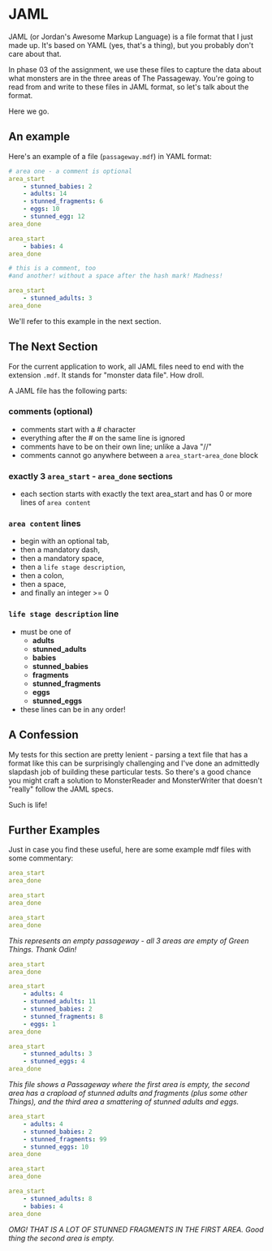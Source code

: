 # JAML

JAML (or Jordan's Awesome Markup Language) is a file format that I just made up. It's based on YAML (yes, that's a thing), but you probably don't care about that.

In phase 03 of the assignment, we use these files to capture the data about what monsters are in the three areas of The Passageway. You're going to read from and write to these files in JAML format, so let's talk about the format.

Here we go.

## An example

Here's an example of a file (`passageway.mdf`) in YAML format:

```yaml
# area one - a comment is optional
area_start
	- stunned_babies: 2
	- adults: 14
	- stunned_fragments: 6
	- eggs: 10
	- stunned_egg: 12
area_done

area_start
	- babies: 4
area_done

# this is a comment, too
#and another! without a space after the hash mark! Madness!

area_start
	- stunned_adults: 3
area_done
```

We'll refer to this example in the next section.

## The Next Section

For the current application to work, all JAML files need to end with the extension `.mdf`. It stands for "monster data file". How droll.

A JAML file has the following parts:

### comments (optional)

- comments start with a # character
- everything after the # on the same line is ignored
- comments have to be on their own line; unlike a Java "//"
- comments cannot go anywhere between a `area_start`-`area_done` block

### exactly 3 `area_start` - `area_done` sections

- each section starts with exactly the text area_start and has 0 or more lines of `area content`

### `area content` lines

- begin with an optional tab,
- then a mandatory dash,
- then a mandatory space,
- then a `life stage description`,
- then a colon,
- then a space,
- and finally an integer >= 0

### `life stage description` line

- must be one of
  - **adults**
  - **stunned_adults**
  - **babies**
  - **stunned_babies**
  - **fragments**
  - **stunned_fragments**
  - **eggs**
  - **stunned_eggs**
- these lines can be in any order!

## A Confession

My tests for this section are pretty lenient - parsing a text file that has a format like this can be surprisingly challenging and I've done an admittedly slapdash job of building these particular tests. So there's a good chance you might craft a solution to MonsterReader and MonsterWriter that doesn't "really" follow the JAML specs.

Such is life!

## Further Examples

Just in case you find these useful, here are some example mdf files with some commentary:

```yaml
area_start
area_done

area_start
area_done

area_start
area_done
```

_This represents an empty passageway - all 3 areas are empty of Green Things. Thank Odin!_

```yaml
area_start
area_done

area_start
	- adults: 4
	- stunned_adults: 11
	- stunned_babies: 2
	- stunned_fragments: 8
	- eggs: 1
area_done

area_start
	- stunned_adults: 3
	- stunned_eggs: 4
area_done
```

_This file shows a Passageway where the first area is empty, the second area has a crapload of stunned adults and fragments (plus some other Things), and the third area a smattering of stunned adults and eggs._

```yaml
area_start
	- adults: 4
	- stunned_babies: 2
	- stunned_fragments: 99
	- stunned_eggs: 10
area_done

area_start
area_done

area_start
	- stunned_adults: 8
	- babies: 4
area_done
```

_OMG! THAT IS A LOT OF STUNNED FRAGMENTS IN THE FIRST AREA. Good thing the second area is empty._

